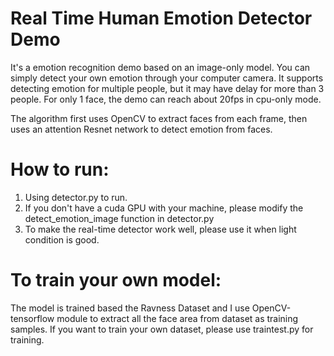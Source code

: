 # Real Time Human Emotion Detector Demo


It's a emotion recognition demo based on an image-only model. You can simply detect your own emotion through your computer camera. 
It supports detecting emotion for multiple people, but it may have delay for more than 3 people. For only 1 face, the demo can reach about 20fps in cpu-only mode.

The algorithm first uses OpenCV to extract faces from each frame, then uses an attention Resnet network to detect emotion from faces.

# How to run:
1. Using detector.py to run.
2. If you don't have a cuda GPU with your machine, please modify the detect_emotion_image function in detector.py
3. To make the real-time detector work well, please use it when light condition is good.

# To train your own model:
The model is trained based the Ravness Dataset and I use OpenCV-tensorflow module to extract all the face area from dataset as training samples.
If you want to train your own dataset, please use traintest.py for training.
